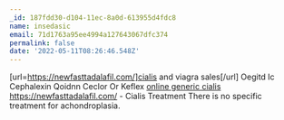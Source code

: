 ```yaml
---
_id: 187fdd30-d104-11ec-8a0d-613955d4fdc8
name: insedasic
email: 71d1763a95ee4994a127643067dfc374
permalink: false
date: '2022-05-11T08:26:46.548Z'
---
```

[url=https://newfasttadalafil.com/]cialis and viagra sales[/url] Oegitd Ic Cephalexin Qoidnn Ceclor Or Keflex <a href=https://newfasttadalafil.com/>online generic cialis</a> https://newfasttadalafil.com/ - Cialis Treatment There is no specific treatment for achondroplasia.
